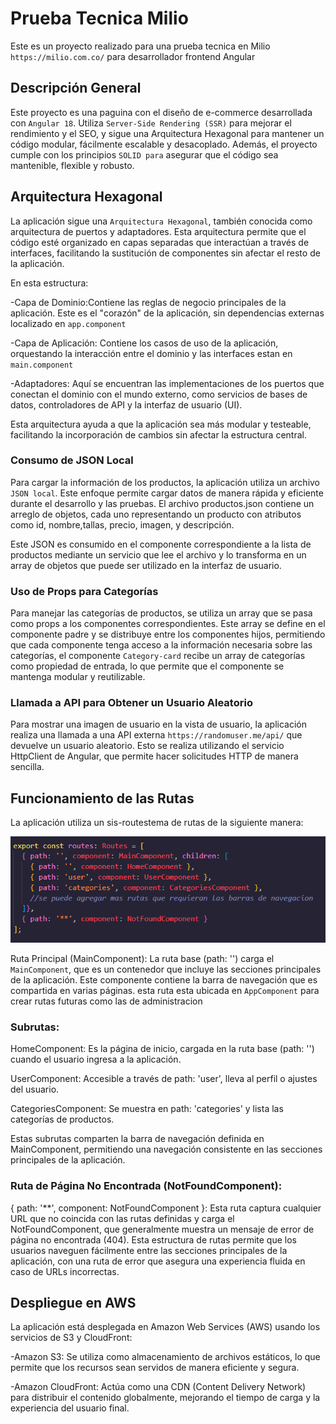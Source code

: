 # Prueba Tecnica Milio

Este es un proyecto realizado para una prueba tecnica en Milio `https://milio.com.co/` para desarrollador frontend Angular

## Descripción General

Este proyecto es una paguina con el diseño de e-commerce desarrollada con `Angular 18`. Utiliza `Server-Side Rendering (SSR)` para mejorar el rendimiento y el SEO, y sigue una Arquitectura Hexagonal para mantener un código modular, fácilmente escalable y desacoplado. Además, el proyecto cumple con los principios `SOLID para` asegurar que el código sea mantenible, flexible y robusto.

## Arquitectura Hexagonal

La aplicación sigue una `Arquitectura Hexagonal`, también conocida como arquitectura de puertos y adaptadores. Esta arquitectura permite que el código esté organizado en capas separadas que interactúan a través de interfaces, facilitando la sustitución de componentes sin afectar el resto de la aplicación.

En esta estructura:

 -Capa de Dominio:Contiene las reglas de negocio principales de la aplicación. Este es el "corazón" de la aplicación, sin dependencias externas localizado en `app.component`

 -Capa de Aplicación: Contiene los casos de uso de la aplicación, orquestando la interacción entre el dominio y las interfaces estan en `main.component`

 -Adaptadores: Aquí se encuentran las implementaciones de los puertos que conectan el dominio con el mundo externo, como servicios de bases de datos, controladores de API y la interfaz de usuario (UI).

Esta arquitectura ayuda a que la aplicación sea más modular y testeable, facilitando la incorporación de cambios sin afectar la estructura central.

### Consumo de JSON Local

Para cargar la información de los productos, la aplicación utiliza un archivo `JSON local`. Este enfoque permite cargar datos de manera rápida y eficiente durante el desarrollo y las pruebas. El archivo productos.json contiene un arreglo de objetos, cada uno representando un producto con atributos como id, nombre,tallas, precio, imagen, y descripción.

Este JSON es consumido en el componente correspondiente a la lista de productos mediante un servicio que lee el archivo y lo transforma en un array de objetos que puede ser utilizado en la interfaz de usuario.

### Uso de Props para Categorías

Para manejar las categorías de productos, se utiliza un array que se pasa como props a los componentes correspondientes. Este array se define en el componente padre y se distribuye entre los componentes hijos, permitiendo que cada componente tenga acceso a la información necesaria sobre las categorías, el componente `Category-card` recibe un array de categorías como propiedad de entrada, lo que permite que el componente se mantenga modular y reutilizable.

### Llamada a API para Obtener un Usuario Aleatorio

Para mostrar una imagen de usuario en la vista de usuario, la aplicación realiza una llamada a una API externa `https://randomuser.me/api/` que devuelve un usuario aleatorio. Esto se realiza utilizando el servicio HttpClient de Angular, que permite hacer solicitudes HTTP de manera sencilla.

## Funcionamiento de las Rutas

La aplicación utiliza un sis-routestema de rutas de la siguiente manera:

![alt text](image-routes.png)

Ruta Principal (MainComponent): La ruta base (path: '') carga el `MainComponent`, que es un contenedor que incluye las secciones principales de la aplicación. Este componente contiene la barra de navegación que es compartida en varias páginas. esta ruta esta ubicada en `AppComponent` para crear rutas futuras como las de administracion

### Subrutas:

HomeComponent: Es la página de inicio, cargada en la ruta base (path: '') cuando el usuario ingresa a la aplicación.

UserComponent: Accesible a través de path: 'user', lleva al perfil o ajustes del usuario.

CategoriesComponent: Se muestra en path: 'categories' y lista las categorías de productos.

Estas subrutas comparten la barra de navegación definida en MainComponent, permitiendo una navegación consistente en las secciones principales de la aplicación.

### Ruta de Página No Encontrada (NotFoundComponent):

{ path: '**', component: NotFoundComponent }: Esta ruta captura cualquier URL que no coincida con las rutas definidas y carga el NotFoundComponent, que generalmente muestra un mensaje de error de página no encontrada (404).
Esta estructura de rutas permite que los usuarios naveguen fácilmente entre las secciones principales de la aplicación, con una ruta de error que asegura una experiencia fluida en caso de URLs incorrectas.

## Despliegue en AWS

La aplicación está desplegada en Amazon Web Services (AWS) usando los servicios de S3 y CloudFront:

 -Amazon S3: Se utiliza como almacenamiento de archivos estáticos, lo que permite que los recursos sean servidos de manera eficiente y segura.

 -Amazon CloudFront: Actúa como una CDN (Content Delivery Network) para distribuir el contenido globalmente, mejorando el tiempo de carga y la experiencia del usuario final.